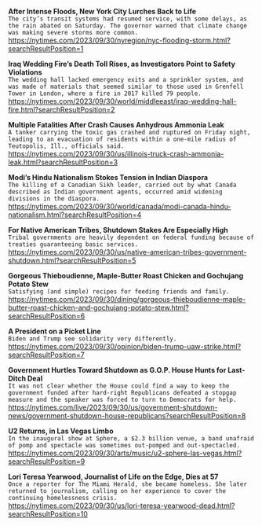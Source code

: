 **After Intense Floods, New York City Lurches Back to Life**\
`The city’s transit systems had resumed service, with some delays, as the rain abated on Saturday. The governor warned that climate change was making severe storms more common.`\
https://nytimes.com/2023/09/30/nyregion/nyc-flooding-storm.html?searchResultPosition=1

**Iraq Wedding Fire’s Death Toll Rises, as Investigators Point to Safety Violations**\
`The wedding hall lacked emergency exits and a sprinkler system, and was made of materials that seemed similar to those used in Grenfell Tower in London, where a fire in 2017 killed 79 people.`\
https://nytimes.com/2023/09/30/world/middleeast/iraq-wedding-hall-fire.html?searchResultPosition=2

**Multiple Fatalities After Crash Causes Anhydrous Ammonia Leak**\
`A tanker carrying the toxic gas crashed and ruptured on Friday night, leading to an evacuation of residents within a one-mile radius of Teutopolis, Ill., officials said.`\
https://nytimes.com/2023/09/30/us/illinois-truck-crash-ammonia-leak.html?searchResultPosition=3

**Modi’s Hindu Nationalism Stokes Tension in Indian Diaspora**\
`The killing of a Canadian Sikh leader, carried out by what Canada described as Indian government agents, occurred amid widening divisions in the diaspora.`\
https://nytimes.com/2023/09/30/world/canada/modi-canada-hindu-nationalism.html?searchResultPosition=4

**For Native American Tribes, Shutdown Stakes Are Especially High**\
`Tribal governments are heavily dependent on federal funding because of treaties guaranteeing basic services.`\
https://nytimes.com/2023/09/30/us/native-american-tribes-government-shutdown.html?searchResultPosition=5

**Gorgeous Thieboudienne, Maple-Butter Roast Chicken and Gochujang Potato Stew**\
`Satisfying (and simple) recipes for feeding friends and family.`\
https://nytimes.com/2023/09/30/dining/gorgeous-thieboudienne-maple-butter-roast-chicken-and-gochujang-potato-stew.html?searchResultPosition=6

**A President on a Picket Line**\
`Biden and Trump see solidarity very differently.`\
https://nytimes.com/2023/09/30/opinion/biden-trump-uaw-strike.html?searchResultPosition=7

**Government Hurtles Toward Shutdown as G.O.P. House Hunts for Last-Ditch Deal**\
`It was not clear whether the House could find a way to keep the government funded after hard-right Republicans defeated a stopgap measure and the speaker was forced to turn to Democrats for help.`\
https://nytimes.com/live/2023/09/30/us/government-shutdown-news/government-shutdown-house-republicans?searchResultPosition=8

**U2 Returns, in Las Vegas Limbo**\
`In the inaugural show at Sphere, a $2.3 billion venue, a band unafraid of pomp and spectacle was sometimes out-pomped and out-spectacled.`\
https://nytimes.com/2023/09/30/arts/music/u2-sphere-las-vegas.html?searchResultPosition=9

**Lori Teresa Yearwood, Journalist of Life on the Edge, Dies at 57**\
`Once a reporter for The Miami Herald, she became homeless. She later returned to journalism, calling on her experience to cover the continuing homelessness crisis.`\
https://nytimes.com/2023/09/30/us/lori-teresa-yearwood-dead.html?searchResultPosition=10

